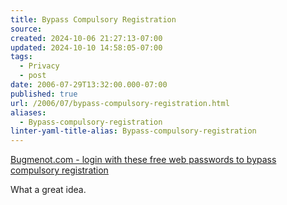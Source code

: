 ```yaml
---
title: Bypass Compulsory Registration
source: 
created: 2024-10-06 21:27:13-07:00
updated: 2024-10-10 14:58:05-07:00
tags:
  - Privacy
  - post
date: 2006-07-29T13:32:00.000-07:00
published: true
url: /2006/07/bypass-compulsory-registration.html
aliases:
  - Bypass-compulsory-registration
linter-yaml-title-alias: Bypass-compulsory-registration
---
```



[Bugmenot.com - login with these free web passwords to bypass compulsory registration](https://www.bugmenot.com/ "Bugmenot.com - login with these free web passwords to bypass compulsory registration")  
  
What a great idea.